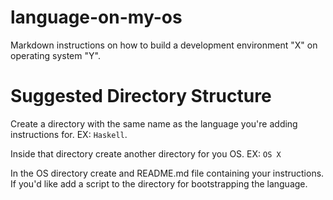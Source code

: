 language-on-my-os
=================

Markdown instructions on how to build a development environment "X" on operating system "Y".

Suggested Directory Structure
=============================

Create a directory with the same name as the language you're adding instructions for. EX: `Haskell`.

Inside that directory create another directory for you OS. EX: `OS X`

In the OS directory create and README.md file containing your instructions. If you'd like add a script to the directory for bootstrapping the language.
